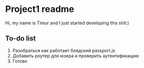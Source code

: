 # Project1 readme 
Hi, my name is Timur and I just started developing this shit:)

## To-do list 
1. Разобраться как работает блядский passport.js 
2. Добавить роутер для юзера и проверить аутентификацию
3. Готово